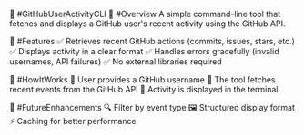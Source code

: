 📌 #GitHubUserActivityCLI
🚀 #Overview
A simple command-line tool that fetches and displays a GitHub user's recent activity using the GitHub API.

🔧 #Features
✅ Retrieves recent GitHub actions (commits, issues, stars, etc.)
✅ Displays activity in a clear format
✅ Handles errors gracefully (invalid usernames, API failures)
✅ No external libraries required

🎯 #HowItWorks
🔹 User provides a GitHub username
🔹 The tool fetches recent events from the GitHub API
🔹 Activity is displayed in the terminal

🚧 #FutureEnhancements
🔍 Filter by event type
🖼️ Structured display format
⚡ Caching for better performance

